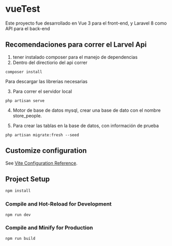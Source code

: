 # vueTest

Este proyecto fue desarrollado en Vue 3 para el front-end, y Laravel 8 como API para el back-end

## Recomendaciones para correr el Larvel Api

1. tener instalado composer para el manejo de dependencias
2. Dentro del directiorio del api correr

```
composer install
```

Para descargar las librerias necesarias

3. Para correr el servidor local

```
php artisan serve
```

4. Motor de base de datos mysql, crear una base de dato con el nombre store_people.

5. Para crear las tablas en la base de datos, con información de prueba

```
php artisan migrate:fresh --seed
```

## Customize configuration

See [Vite Configuration Reference](https://vitejs.dev/config/).

## Project Setup

```sh
npm install
```

### Compile and Hot-Reload for Development

```sh
npm run dev
```

### Compile and Minify for Production

```sh
npm run build
```

